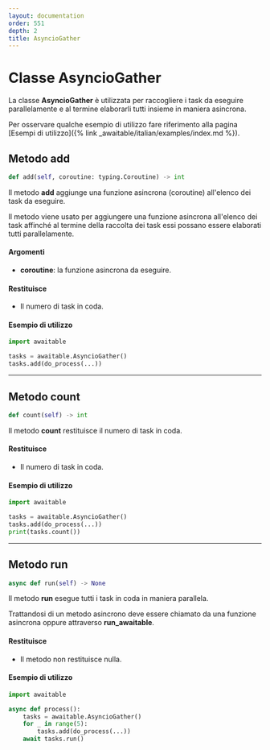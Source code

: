 ```yaml
---
layout: documentation
order: 551
depth: 2
title: AsyncioGather
---
```


# Classe AsyncioGather

La classe **AsyncioGather** è utilizzata per raccogliere i task da eseguire
parallelamente e al termine elaborarli tutti insieme in maniera asincrona.

Per osservare qualche esempio di utilizzo fare riferimento alla pagina
[Esempi di utilizzo]({% link _awaitable/italian/examples/index.md %}).

## Metodo add

```python
def add(self, coroutine: typing.Coroutine) -> int
```

Il metodo **add** aggiunge una funzione asincrona (coroutine) all'elenco
dei task da eseguire.

Il metodo viene usato per aggiungere una funzione asincrona all'elenco dei task
affinché al termine della raccolta dei task essi possano essere elaborati tutti
parallelamente.

#### Argomenti

- **coroutine**: la funzione asincrona da eseguire.

#### Restituisce

- Il numero di task in coda.

#### Esempio di utilizzo

```python
import awaitable

tasks = awaitable.AsyncioGather()
tasks.add(do_process(...))
```

---

## Metodo count

```python
def count(self) -> int
```

Il metodo **count** restituisce il numero di task in coda.

#### Restituisce

- Il numero di task in coda.

#### Esempio di utilizzo

```python
import awaitable

tasks = awaitable.AsyncioGather()
tasks.add(do_process(...))
print(tasks.count())
```

---

## Metodo run

```python
async def run(self) -> None
```

Il metodo **run** esegue tutti i task in coda in maniera parallela.

Trattandosi di un metodo asincrono deve essere chiamato da una funzione
asincrona oppure attraverso **run_awaitable**.

#### Restituisce

- Il metodo non restituisce nulla.

#### Esempio di utilizzo

```python
import awaitable

async def process():
    tasks = awaitable.AsyncioGather()
    for _ in range(5):
        tasks.add(do_process(...))
    await tasks.run()
```
